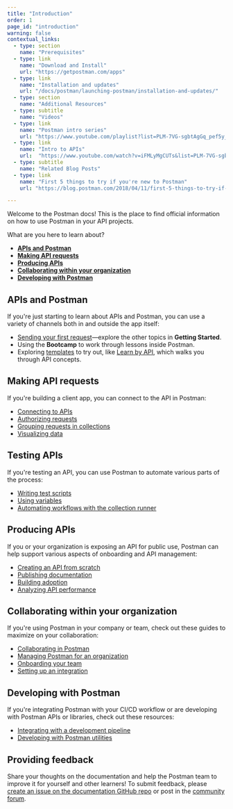 ```yaml
---
title: "Introduction"
order: 1
page_id: "introduction"
warning: false
contextual_links:
  - type: section
    name: "Prerequisites"
  - type: link
    name: "Download and Install"
    url: "https://getpostman.com/apps"
  - type: link
    name: "Installation and updates"
    url: "/docs/postman/launching-postman/installation-and-updates/"
  - type: section
    name: "Additional Resources"
  - type: subtitle
    name: "Videos"
  - type: link
    name: "Postman intro series"
    url: "https://www.youtube.com/playlist?list=PLM-7VG-sgbtAgGq_pef5y_ruIUBPpUgNJ"
  - type: link
    name: "Intro to APIs"
    url:  "https://www.youtube.com/watch?v=iFMLyMgCUTs&list=PLM-7VG-sgbtBBnWb2Jc5kufgtWYEmiMAw"
  - type: subtitle
    name: "Related Blog Posts"
  - type: link
    name: "First 5 things to try if you're new to Postman"
    url: "https://blog.postman.com/2018/04/11/first-5-things-to-try-if-youre-new-to-postman/"

---
```


Welcome to the Postman docs! This is the place to find official information on how to use Postman in your API projects.

What are you here to learn about?

* [__APIs and Postman__](#apis-and-postman)
* [__Making API requests__](#making-api-requests)
* [__Producing APIs__](#producing-apis)
* [__Collaborating within your organization__](#collaborating-within-your-organization)
* [__Developing with Postman__](#developing-with-postman)

## APIs and Postman

If you're just starting to learn about APIs and Postman, you can use a variety of channels both in and outside the app itself:

* [Sending your first request](/docs/getting-started/sending-the-first-request/)—explore the other topics in __Getting Started__.
* Using the __Bootcamp__ to work through lessons inside Postman.
* Exploring [templates](https://explore.postman.com/) to try out, like [Learn by API](https://explore.postman.com/templates/7499/learn-by-api), which walks you through API concepts.

## Making API requests

If you're building a client app, you can connect to the API in Postman:

* [Connecting to APIs](/docs/sending-requests/requests/)
* [Authorizing requests](/docs/sending-requests/authorization/)
* [Grouping requests in collections](/docs/sending-requests/intro-to-collections/)
* [Visualizing data](/docs/sending-requests/visualizer/)

## Testing APIs

If you're testing an API, you can use Postman to automate various parts of the process:

* [Writing test scripts](/docs/writing-scripts/test-scripts/)
* [Using variables](/docs/sending-requests/variables/)
* [Automating workflows with the collection runner](/docs/running-collections/intro-to-collection-runs/)

## Producing APIs

If you or your organization is exposing an API for public use, Postman can help support various aspects of onboarding and API management:

* [Creating an API from scratch](/docs/designing-and-developing-your-api/the-api-workflow/)
* [Publishing documentation](/docs/publishing-your-api/documenting-your-api/)
* [Building adoption](/docs/publishing-your-api/add-api-network/)
* [Analyzing API performance](/docs/designing-and-developing-your-api/monitoring-your-api/intro-monitors/)

## Collaborating within your organization

If you're using Postman in your company or team, check out these guides to maximize on your collaboration:

* [Collaborating in Postman](/docs/collaborating-in-postman/collaboration-intro/)
* [Managing Postman for an organization](/docs/administration/managing-your-team/)
* [Onboarding your team](/docs/administration/onboarding-checklist/)
* [Setting up an integration](/docs/integrations/intro-integrations/)

## Developing with Postman

If you're integrating Postman with your CI/CD workflow or are developing with Postman APIs or libraries, check out these resources:

* [Integrating with a development pipeline](/docs/running-collections/using-newman/command-line-integration-with-newman/)
* [Developing with Postman utilities](/docs/resources/resources-intro/)

## Providing feedback

Share your thoughts on the documentation and help the Postman team to improve it for yourself and other learners! To submit feedback, please [create an issue on the documentation GitHub repo](https://github.com/postmanlabs/postman-docs/issues) or post in the [community forum](https://community.postman.com/).
